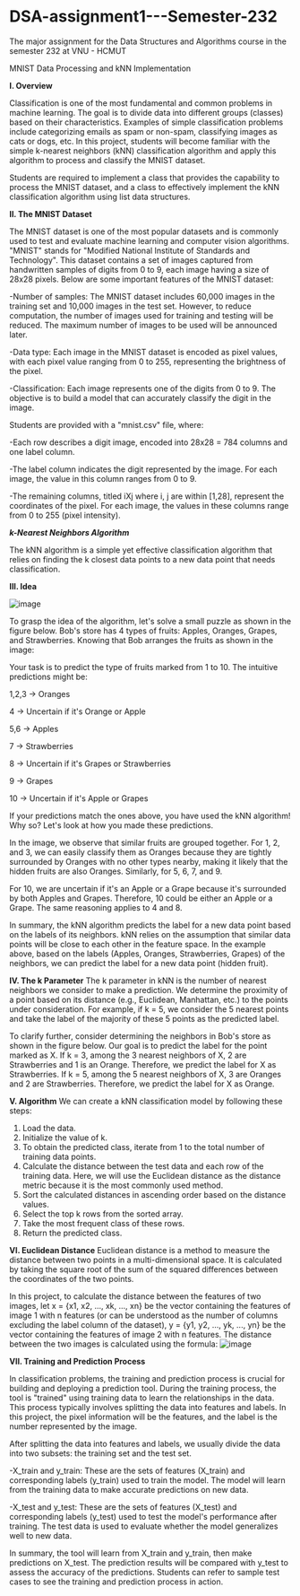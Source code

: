 # DSA-assignment1---Semester-232
The major assignment for the Data Structures and Algorithms course in the  semester 232 at VNU - HCMUT

MNIST Data Processing and kNN Implementation

__I. Overview__

Classification is one of the most fundamental and common problems in machine learning. The goal is to divide data into different groups (classes) based on their characteristics. Examples of simple classification problems include categorizing emails as spam or non-spam, classifying images as cats or dogs, etc. In this project, students will become familiar with the simple k-nearest neighbors (kNN) classification algorithm and apply this algorithm to process and classify the MNIST dataset.

Students are required to implement a class that provides the capability to process the MNIST dataset, and a class to effectively implement the kNN classification algorithm using list data structures.


__II. The MNIST Dataset__

The MNIST dataset is one of the most popular datasets and is commonly used to test and evaluate machine learning and computer vision algorithms. "MNIST" stands for "Modified National Institute of Standards and Technology". This dataset contains a set of images captured from handwritten samples of digits from 0 to 9, each image having a size of 28x28 pixels. Below are some important features of the MNIST dataset:

-Number of samples: The MNIST dataset includes 60,000 images in the training set and 10,000 images in the test set. However, to reduce computation, the number of images used for training and testing will be reduced. The maximum number of images to be used will be announced later.

-Data type: Each image in the MNIST dataset is encoded as pixel values, with each pixel value ranging from 0 to 255, representing the brightness of the pixel.

-Classification: Each image represents one of the digits from 0 to 9. The objective is to build a model that can accurately classify the digit in the image.

Students are provided with a "mnist.csv" file, where:

-Each row describes a digit image, encoded into 28x28 = 784 columns and one label column.

-The label column indicates the digit represented by the image. For each image, the value in this column ranges from 0 to 9.

-The remaining columns, titled iXj where i, j are within [1,28], represent the coordinates of the pixel. For each image, the values in these columns range from 0 to 255 (pixel intensity).


***k-Nearest Neighbors Algorithm***

The kNN algorithm is a simple yet effective classification algorithm that relies on finding the k closest data points to a new data point that needs classification.


__III. Idea__

![image](https://github.com/dangalpha78/DSA-assignment1---Semester-232/assets/120996961/24d9ee00-b45d-43bf-b887-f58bd027a168)

To grasp the idea of the algorithm, let's solve a small puzzle as shown in the figure below. Bob's store has 4 types of fruits: Apples, Oranges, Grapes, and Strawberries. Knowing that Bob arranges the fruits as shown in the image:


Your task is to predict the type of fruits marked from 1 to 10. The intuitive predictions might be:

1,2,3 → Oranges

4 → Uncertain if it's Orange or Apple

5,6 → Apples

7 → Strawberries

8 → Uncertain if it's Grapes or Strawberries

9 → Grapes

10 → Uncertain if it's Apple or Grapes

If your predictions match the ones above, you have used the kNN algorithm! Why so? Let's look at how you made these predictions.

In the image, we observe that similar fruits are grouped together. For 1, 2, and 3, we can easily classify them as Oranges because they are tightly surrounded by Oranges with no other types nearby, making it likely that the hidden fruits are also Oranges. Similarly, for 5, 6, 7, and 9.

For 10, we are uncertain if it's an Apple or a Grape because it's surrounded by both Apples and Grapes. Therefore, 10 could be either an Apple or a Grape. The same reasoning applies to 4 and 8.

In summary, the kNN algorithm predicts the label for a new data point based on the labels of its neighbors. kNN relies on the assumption that similar data points will be close to each other in the feature space. In the example above, based on the labels (Apples, Oranges, Strawberries, Grapes) of the neighbors, we can predict the label for a new data point (hidden fruit).


__IV. The k Parameter__
The k parameter in kNN is the number of nearest neighbors we consider to make a prediction. We determine the proximity of a point based on its distance (e.g., Euclidean, Manhattan, etc.) to the points under consideration. For example, if k = 5, we consider the 5 nearest points and take the label of the majority of these 5 points as the predicted label.

To clarify further, consider determining the neighbors in Bob's store as shown in the figure below. Our goal is to predict the label for the point marked as X. If k = 3, among the 3 nearest neighbors of X, 2 are Strawberries and 1 is an Orange. Therefore, we predict the label for X as Strawberries. If k = 5, among the 5 nearest neighbors of X, 3 are Oranges and 2 are Strawberries. Therefore, we predict the label for X as Orange.


__V. Algorithm__
We can create a kNN classification model by following these steps:

1. Load the data.
2. Initialize the value of k.
3. To obtain the predicted class, iterate from 1 to the total number of training data points.
4. Calculate the distance between the test data and each row of the training data. Here, we will use the Euclidean distance as the distance metric because it is the most commonly used method.
5. Sort the calculated distances in ascending order based on the distance values.
6. Select the top k rows from the sorted array.
7. Take the most frequent class of these rows.
8. Return the predicted class.


__VI. Euclidean Distance__
Euclidean distance is a method to measure the distance between two points in a multi-dimensional space. It is calculated by taking the square root of the sum of the squared differences between the coordinates of the two points.

In this project, to calculate the distance between the features of two images, let x = {x1, x2, ..., xk, ..., xn} be the vector containing the features of image 1 with n features (or can be understood as the number of columns excluding the label column of the dataset), y = {y1, y2, ..., yk, ..., yn} be the vector containing the features of image 2 with n features. The distance between the two images is calculated using the formula:
![image](https://github.com/dangalpha78/DSA-assignment1---Semester-232/assets/120996961/db41e749-31bb-4f74-94a7-6902d2de7d1a)

 

__VII. Training and Prediction Process__

In classification problems, the training and prediction process is crucial for building and deploying a prediction tool. During the training process, the tool is "trained" using training data to learn the relationships in the data. This process typically involves splitting the data into features and labels. In this project, the pixel information will be the features, and the label is the number represented by the image.

After splitting the data into features and labels, we usually divide the data into two subsets: the training set and the test set.

-X_train and y_train: These are the sets of features (X_train) and corresponding labels (y_train) used to train the model. The model will learn from the training data to make accurate predictions on new data.

-X_test and y_test: These are the sets of features (X_test) and corresponding labels (y_test) used to test the model's performance after training. The test data is used to evaluate whether the model generalizes well to new data.

In summary, the tool will learn from X_train and y_train, then make predictions on X_test. The prediction results will be compared with y_test to assess the accuracy of the predictions. Students can refer to sample test cases to see the training and prediction process in action.

#

